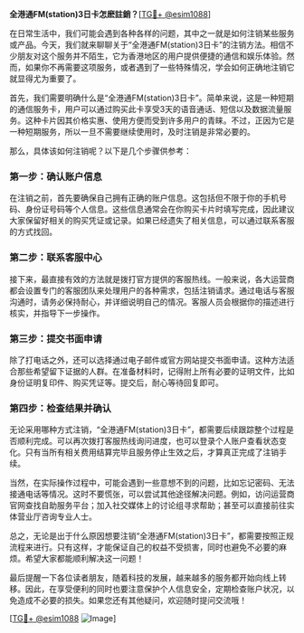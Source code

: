 **全港通FM(station)3日卡怎麽註銷？**[[TG💪+ @esim1088](https://t.me/s/esim1088)]

在日常生活中，我们可能会遇到各种各样的问题，其中之一就是如何注销某些服务或产品。今天，我们就来聊聊关于“全港通FM(station)3日卡”的注销方法。相信不少朋友对这个服务并不陌生，它为香港地区的用户提供便捷的通信和娱乐体验。然而，如果你不再需要这项服务，或者遇到了一些特殊情况，学会如何正确地注销它就显得尤为重要了。

首先，我们需要明确什么是“全港通FM(station)3日卡”。简单来说，这是一种短期的通信服务卡，用户可以通过购买此卡享受3天的语音通话、短信以及数据流量服务。这种卡片因其价格实惠、使用方便而受到许多用户的青睐。不过，正因为它是一种短期服务，所以一旦不需要继续使用时，及时注销是非常必要的。

那么，具体该如何注销呢？以下是几个步骤供参考：

### 第一步：确认账户信息

在注销之前，首先要确保自己拥有正确的账户信息。这包括但不限于你的手机号码、身份证号码等个人信息。这些信息通常会在你购买卡片时填写完成，因此建议大家保留好相关的购买凭证或记录。如果已经遗失了相关信息，可以通过联系客服的方式找回。

### 第二步：联系客服中心

接下来，最直接有效的方法就是拨打官方提供的客服热线。一般来说，各大运营商都会设置专门的客服团队来处理用户的各种需求，包括注销请求。通过电话与客服沟通时，请务必保持耐心，并详细说明自己的情况。客服人员会根据你的描述进行核实，并指导下一步操作。

### 第三步：提交书面申请

除了打电话之外，还可以选择通过电子邮件或官方网站提交书面申请。这种方法适合那些希望留下证据的人群。在准备材料时，记得附上所有必要的证明文件，比如身份证明复印件、购买凭证等。提交后，耐心等待回复即可。

### 第四步：检查结果并确认

无论采用哪种方式注销，“全港通FM(station)3日卡”，都需要后续跟踪整个过程是否顺利完成。可以再次拨打客服热线询问进度，也可以登录个人账户查看状态变化。只有当所有相关费用结算完毕且服务停止生效之后，才算真正完成了注销手续。

当然，在实际操作过程中，可能会遇到一些意想不到的问题，比如忘记密码、无法接通电话等情况。这时不要慌张，可以尝试其他途径解决问题。例如，访问运营商官网查找自助服务平台；加入社交媒体上的讨论组寻求帮助；甚至可以直接前往实体营业厅咨询专业人士。

总之，无论是出于什么原因想要注销“全港通FM(station)3日卡”，都需要按照正规流程来进行。只有这样，才能保证自己的权益不受损害，同时也避免不必要的麻烦。希望大家都能顺利解决这一问题！

最后提醒一下各位读者朋友，随着科技的发展，越来越多的服务都开始向线上转移。因此，在享受便利的同时也要注意保护个人信息安全，定期检查账户状况，以免造成不必要的损失。如果您还有其他疑问，欢迎随时提问交流哦！

[[TG💪+ @esim1088](https://t.me/s/esim1088) ![Image](https://i.postimg.cc/4NQfJmqS/Snipaste-2025-05-13-00-14-12.png)]